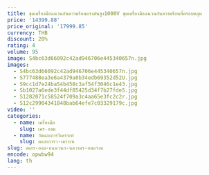 ```yaml
---
title: ชุดเครื่องมือฉนวนกันความร้อนแรงดันสูง1000V ชุดเครื่องมือฉนวนกันความร้อนที่ครอบคลุม
price: '14399.88'
price_original: '17999.85'
currency: THB
discount: 20%
rating: 4
volume: 95
image: S4bc63d66092c42ad946706e445340657n.jpg
images:
  - S4bc63d66092c42ad946706e445340657n.jpg
  - S777488ea3e6a4379a0b34edb69352d52U.jpg
  - S9cc1d7e24ba54b458c3af54f3046c1e43.jpg
  - Sb1027a6ede3f44df85425d34f7b27fdeS.jpg
  - S1282071c58524f709a3c4aa65e3fc2c2r.jpg
  - S12c29904341848bab64efe7c03329179c.jpg
video: ''
categories:
  - name: เครื่องมือ
    slug: เคร-องม
  - name: วัดและการวิเคราะห์
    slug: ดและการว-เคราะห
slug: ดเคร-องม-อฉนวนก-นความร-อนแรงด
encode: opwbw94
lang: th
---
```

  
